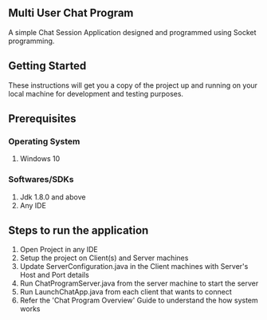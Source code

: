 ## Multi User Chat Program
A simple Chat Session Application designed and programmed using Socket programming.

## Getting Started
These instructions will get you a copy of the project up and running on your local machine for development and testing purposes. 

## Prerequisites

### Operating System
1. Windows 10

### Softwares/SDKs
1. Jdk 1.8.0 and above
2. Any IDE


## Steps to run the application
1. Open Project in any IDE
2. Setup the project on Client(s) and Server machines
3. Update ServerConfiguration.java in the Client machines with Server's Host and Port details 
4. Run ChatProgramServer.java from the server machine to start the server
5. Run LaunchChatApp.java from each client that wants to connect
6. Refer the 'Chat Program Overview' Guide to understand the how system works
